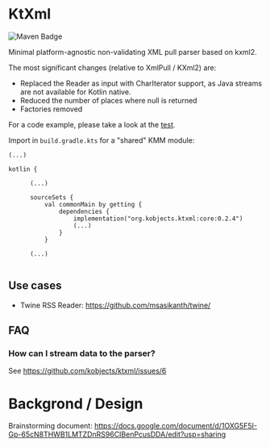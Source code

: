 # KtXml

![Maven Badge](https://maven-badges.herokuapp.com/maven-central/org.kobjects.ktxml/core/badge.svg)

Minimal platform-agnostic non-validating XML pull parser based on kxml2.

The most significant changes (relative to XmlPull / KXml2) are:

- Replaced the Reader as input with CharIterator support, as Java streams are not available for Kotlin native.
- Reduced the number of places where null is returned
- Factories removed

For a code example, please take a look at the [test](https://github.com/kobjects/ktxml/blob/main/core/src/commonTest/kotlin/org/kobjects/ktxml/KtXmlTest.kt).

Import in `build.gradle.kts` for a "shared" KMM module:

```
(...)

kotlin {
  
      (...)
  
      sourceSets {
          val commonMain by getting {
              dependencies {
                  implementation("org.kobjects.ktxml:core:0.2.4")
                  (...)
              }
          }
          
      (...)  
              
```


## Use cases

- Twine RSS Reader: https://github.com/msasikanth/twine/

## FAQ

### How can I stream data to the parser? 

See https://github.com/kobjects/ktxml/issues/6

# Backgrond / Design

Brainstorming document: https://docs.google.com/document/d/1OXG5F5I-Gp-65cN8THWB1LMTZDnRS96CIBenPcusDDA/edit?usp=sharing
